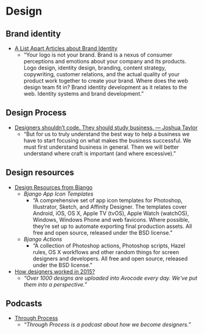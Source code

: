 # Design



## Brand identity

- [A List Apart Articles about Brand Identity](http://alistapart.com/topic/brand-identity)
  - “Your logo is not your brand. Brand is a nexus of consumer perceptions and emotions about your company and its products. Logo design, identity design, branding, content strategy, copywriting, customer relations, and the actual quality of your product work together to create your brand. Where does the web design team fit in? Brand identity development as it relates to the web. Identity systems and brand development.”



## Design Process

- [Designers shouldn’t code. They should study business. — Joshua Taylor](https://medium.com/@joshuantaylor/designers-shouldn-t-code-they-should-study-business-dc3e7e203d39#.df9fmoryb)
  - “But for us to truly understand the best way to help a business we have to start focusing on what makes the business successful. We must first understand business in general. Then we will better understand where craft is important (and where excessive).”






## Design resources

- [Design Resources from Bjango](https://bjango.com/designresources/)
  - _Bjango App Icon Templates_
    - “A comprehensive set of app icon templates for Photoshop, Illustrator, Sketch, and Affinity Designer. The templates cover Android, iOS, OS X, Apple TV (tvOS), Apple Watch (watchOS), Windows, Windows Phone and web favicons. Where possible, they’re set up to automate exporting final production assets. All free and open source, released under the BSD license.”
  - _Bjango Actions_
    - “A collection of Photoshop actions, Photoshop scripts, Hazel rules, OS X workflows and other random things for screen designers and developers. All free and open source, released under the BSD license.”
- [How designers worked in 2015?](https://2015.avocode.com/)
  - _“Over 1000 designs are uploaded into Avocode every day. We've put them into a perspective.”_


## Podcasts

- [Through Process](http://throughprocess.com/)
  - _“Through Process is a podcast about how we become designers.”_
